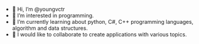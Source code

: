 - 👋 Hi, I’m @youngvctr
- 👀 I’m interested in programming.
- 🌱 I’m currently learning about python, C#, C++ programming languages, algorithm and data structures.
- 💞️ I would like to collaborate to create applications with various topics.
<!---
youngvctr/youngvctr is a ✨ special ✨ repository because its `README.md` (this file) appears on your GitHub profile.
You can click the Preview link to take a look at your changes.
--->

